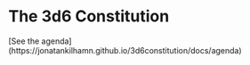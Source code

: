 <h1>The 3d6 Constitution</h1>
[See the agenda](https://jonatankilhamn.github.io/3d6constitution/docs/agenda)
